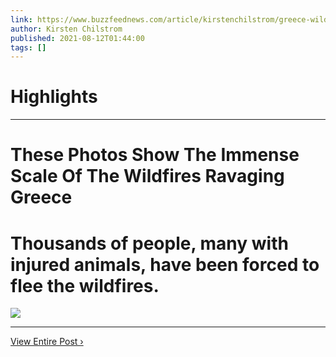 ```yaml
---
link: https://www.buzzfeednews.com/article/kirstenchilstrom/greece-wildfires-photos-destruction
author: Kirsten Chilstrom
published: 2021-08-12T01:44:00
tags: []
---
```

# Highlights


---
# These Photos Show The Immense Scale Of The Wildfires Ravaging Greece
# Thousands of people, many with injured animals, have been forced to flee the wildfires.

![](https://img.buzzfeed.com/buzzfeed-static/static/2021-08/12/0/campaign_images/d4452b8f9f6f/these-photos-show-the-immense-scale-of-the-wildfi-2-3080-1628729037-7_dblbig.jpg)

---

[View Entire Post ›](https://www.buzzfeednews.com/article/kirstenchilstrom/greece-wildfires-photos-destruction)